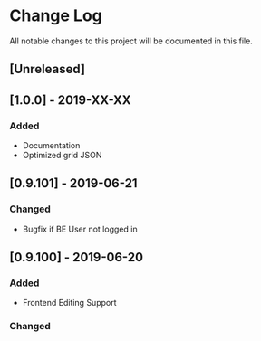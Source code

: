 # Change Log
All notable changes to this project will be documented in this file.

## [Unreleased]

## [1.0.0] - 2019-XX-XX
### Added
- Documentation
- Optimized grid JSON

## [0.9.101] - 2019-06-21
### Changed
- Bugfix if BE User not logged in

## [0.9.100] - 2019-06-20
### Added
- Frontend Editing Support

### Changed
